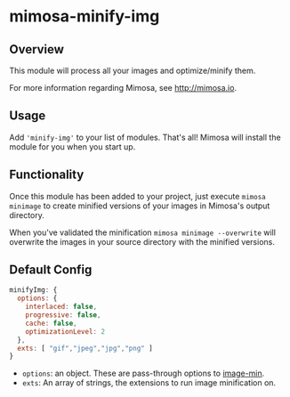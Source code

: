 mimosa-minify-img
===========
## Overview

This module will process all your images and optimize/minify them.

For more information regarding Mimosa, see http://mimosa.io.

## Usage

Add `'minify-img'` to your list of modules.  That's all!  Mimosa will install the module for you when you start up.

## Functionality

Once this module has been added to your project, just execute `mimosa minimage` to create minified versions of your images in Mimosa's output directory.

When you've validated the minification `mimosa minimage --overwrite` will overwrite the images in your source directory with the minified versions.

## Default Config

```javascript
minifyImg: {
  options: {
    interlaced: false,
    progressive: false,
    cache: false,
    optimizationLevel: 2
  },
  exts: [ "gif","jpeg","jpg","png" ]
}
```

* `options`: an object. These are pass-through options to [image-min](https://github.com/kevva/image-min/tree/0.1.3).
* `exts`: An array of strings, the extensions to run image minification on.
